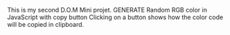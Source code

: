 This is my second D.O.M Mini projet.  GENERATE Random RGB color in JavaScript with copy button
Clicking on a button shows how the color code will be copied in clipboard.
